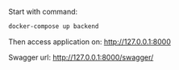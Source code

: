 Start with command:
```bash
docker-compose up backend
```
Then access application on: http://127.0.0.1:8000

Swagger url: http://127.0.0.1:8000/swagger/